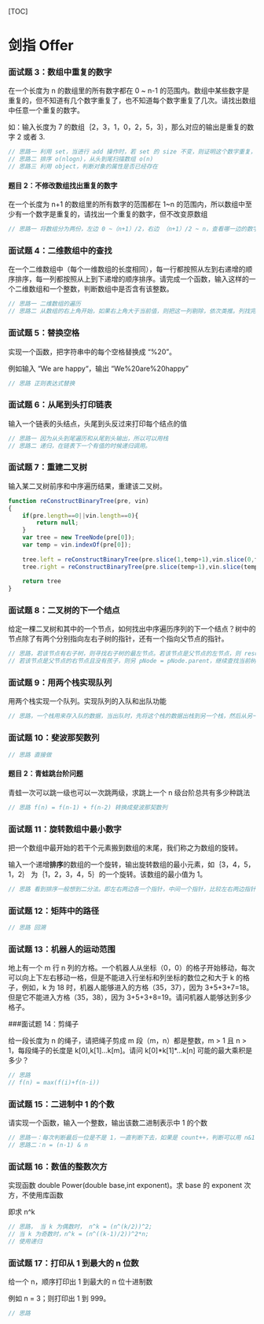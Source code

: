 [TOC]

# 剑指 Offer

### 面试题 3：数组中重复的数字

在一个长度为 n 的数组里的所有数字都在 0 ~ n-1 的范围内。数组中某些数字是重复的，但不知道有几个数字重复了，也不知道每个数字重复了几次。请找出数组中任意一个重复的数字。

如：输入长度为 7 的数组｛2，3，1，0，2，5，3｝，那么对应的输出是重复的数字 2 或者 3.

```javascript
// 思路一 利用 set，当进行 add 操作时，若 set 的 size 不变，则证明这个数字重复，输出这个数字 o(n)
// 思路二 排序 o(nlogn)，从头到尾扫描数组 o(n)
// 思路三 利用 object，判断对象的属性是否已经存在
```

#### 题目 2：不修改数组找出重复的数字

在一个长度为 n+1 的数组里的所有数字的范围都在 1~n 的范围内，所以数组中至少有一个数字是重复的，请找出一个重复的数字，但不改变原数组

```javascript
// 思路一 将数组分为两份，左边 0 ~（n+1）/2，右边 （n+1）/2 ~ n，查看哪一边的数字的数量是否大于这个范围，若大于，说明肯定有重复，再二分，直到找到
```

### 面试题 4：二维数组中的查找

在一个二维数组中（每个一维数组的长度相同），每一行都按照从左到右递增的顺序排序，每一列都按照从上到下递增的顺序排序。请完成一个函数，输入这样的一个二维数组和一个整数，判断数组中是否含有该整数。 

```javascript
// 思路一 二维数组的遍历
// 思路二 从数组的右上角开始，如果右上角大于当前值，则把这一列剔除，依次类推。列找完了找行，如果第一行的最后一个小于当前值，则把第一行剔除
```

### 面试题 5：替换空格

实现一个函数，把字符串中的每个空格替换成 “%20”。

例如输入 “We are happy“，输出 “We%20are%20happy”

```javascript
// 思路 正则表达式替换
```

### 面试题 6：从尾到头打印链表

输入一个链表的头结点，头尾到头反过来打印每个结点的值

```javascript
// 思路一 因为从头到尾遍历和从尾到头输出，所以可以用栈
// 思路二 递归，在链表下一个有值的时候递归调用。
```

### 面试题 7：重建二叉树

输入某二叉树前序和中序遍历结果，重建该二叉树。

```javascript
function reConstructBinaryTree(pre, vin)
{
    if(pre.length==0||vin.length==0){
        return null;
    }
    var tree = new TreeNode(pre[0]);
    var temp = vin.indexOf(pre[0]);
    
    tree.left = reConstructBinaryTree(pre.slice(1,temp+1),vin.slice(0,temp))
    tree.right = reConstructBinaryTree(pre.slice(temp+1),vin.slice(temp+1))
    
    return tree
}
```

### 面试题 8：二叉树的下一个结点

给定一棵二叉树和其中的一个节点，如何找出中序遍历序列的下一个结点？树中的节点除了有两个分别指向左右子树的指针，还有一个指向父节点的指针。

```javascript
// 思路，若该节点有右子树，则寻找右子树的最左节点。若该节点是父节点的左节点，则 result = pNode.parent
// 若该节点是父节点的右节点且没有孩子，则另 pNode = pNode.parent，继续查找当前树是否为左节点或有右节点
```

### 面试题 9：用两个栈实现队列

用两个栈实现一个队列。实现队列的入队和出队功能

```javascript
// 思路，一个栈用来存入队的数据，当出队时，先将这个栈的数据出栈到另一个栈，然后从另一个栈出栈，然后入栈时在将这个栈的数据出栈到另一个栈，然后入栈。依次类推
```

### 面试题 10：斐波那契数列

```javascript
// 思路 直接做
```

#### 题目 2：青蛙跳台阶问题

青蛙一次可以跳一级也可以一次跳两级，求跳上一个 n 级台阶总共有多少种跳法

```javascript
// 思路 f(n) = f(n-1) + f(n-2) 转换成斐波那契数列
```

### 面试题 11：旋转数组中最小数字

把一个数组中最开始的若干个元素搬到数组的末尾，我们称之为数组的旋转。

输入一个递增**排序**的数组的一个旋转，输出旋转数组的最小元素，如｛3，4，5，1，2｝ 为｛1，2，3，4，5｝的一个旋转。该数组的最小值为 1。

```javascript
// 思路 看到排序一般想到二分法。即左右两边各一个指针，中间一个指针，比较左右两边指针的值和中间，若中间大于左边，则说明最小值在右边，反之在左边，以此类推，注意递归终止条件是 Math.abs(left - right) == 1.
```

### 面试题 12：矩阵中的路径

```javascript
// 思路 回溯
```

### 面试题 13：机器人的运动范围

地上有一个 m 行 n 列的方格。一个机器人从坐标（0，0）的格子开始移动，每次可以向上下左右移动一格，但是不能进入行坐标和列坐标的数位之和大于 k 的格子，例如，k 为 18 时，机器人能够进入的方格（35，37），因为 3+5+3+7=18。但是它不能进入方格（35，38），因为 3+5+3+8=19。请问机器人能够达到多少格子。

###面试题 14：剪绳子

给一段长度为 n 的绳子，请把绳子剪成 m 段（m，n）都是整数，m > 1 且 n > 1，每段绳子的长度是 k[0],k[1]...k[m]。请问 k[0]\*k[1]\*...k[n] 可能的最大乘积是多少？

```javascript
// 思路
// f(n) = max(f(i)+f(n-i))
```

### 面试题 15：二进制中 1 的个数

请实现一个函数，输入一个整数，输出该数二进制表示中 1 的个数

```javascript
// 思路一：每次判断最后一位是不是 1，一直判断下去，如果是 count++，判断可以用 n&1 来判断，但是这种没考虑负数
// 思路二：n = (n-1) & n
```

### 面试题 16：数值的整数次方

实现函数 double Power(double base,int exponent)。求 base 的 exponent 次方，不使用库函数

即求 n^k 

```javascript
// 思路， 当 k 为偶数时， n^k = (n^(k/2))^2;
// 当 k 为奇数时，n^k = (n^((k-1)/2))^2*n;
// 使用递归
```

### 面试题 17：打印从 1 到最大的 n 位数

给一个 n，顺序打印出 1 到最大的 n 位十进制数

例如 n = 3；则打印出 1 到 999。

```javascript
// 思路 
```





